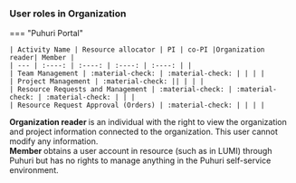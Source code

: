 
### User roles in Organization

=== "Puhuri Portal"

    | Activity Name | Resource allocator | PI | co-PI |Organization reader| Member |
    | --- | :----: | :----: | :----: | :----: | |
    | Team Management | :material-check: | :material-check: | | | |
    | Project Management | :material-check: || | | |
    | Resource Requests and Management | :material-check: | :material-check: | :material-check: | | |
    | Resource Request Approval (Orders) | :material-check: | | | |


<b> Organization reader </b> is an individual with the right to view the organization and project information connected to the organization. This user cannot modify any information.    
<b> Member </b> obtains a user account in resource (such as in LUMI) through Puhuri but has no rights to manage anything in the Puhuri self-service environment.
